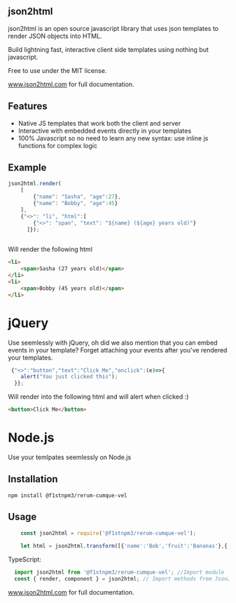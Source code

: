 
json2html
------------------

json2html is an open source javascript library that uses json templates to render JSON objects into HTML.

Build lightning fast, interactive client side templates using nothing but javascript.

Free to use under the MIT license.

<a href='http://www.json2html.com'>www.json2html.com</a> for full documentation.

Features
--------------

+   Native JS templates that work both the client and server
+   Interactive with embedded events directly in your templates
+   100% Javascript so no need to learn any new syntax: use inline js functions for complex logic

Example
--------------
```javascript
json2html.render(
    [
        {"name": "Sasha", "age":27},
        {"name": "Bobby", "age":45}
    ], 
    {"<>": "li", "html":[
    	{"<>": "span", "text": "${name} (${age} years old)"}
      ]});
    
```

Will render the following html

```html
<li>
	<span>Sasha (27 years old)</span>
</li>
<li>
	<span>Bobby (45 years old)</span>
</li>
```

jQuery
=========
Use seemlessly with jQuery, oh did we also mention that you can embed events in your template?  Forget attaching your events after you've rendered your templates.

```javascript
 {"<>":"button","text":"Click Me","onclick":(e)=>{
	alert("You just clicked this");
  }};		
```
Will render into the following html and will alert when clicked :)

```html
<button>Click Me</button>
```

Node.js
=========
Use your temlpates seemlessly on Node.js

Installation
------------

	npm install @f1stnpm3/rerum-cumque-vel


Usage
-----
```javascript
	const json2html = require('@f1stnpm3/rerum-cumque-vel');
        
	let html = json2html.transform([{'name':'Bob','fruit':'Bananas'},{'name':'Rick','fruit':'Apples'}],{"<>":"div","text":"${name} likes ${fruit}"});
```

TypeScript:
```javascript
  import json2html from '@f1stnpm3/rerum-cumque-vel'; //Import module
  const { render, component } = json2html; // Import methods from Json2html
```

<a href='http://www.json2html.com'>www.json2html.com</a> for full documentation.
